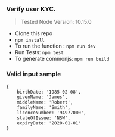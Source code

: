 ### Verify user KYC.

>Tested Node Version: 10.15.0

* Clone this repo
* `npm install`
* To run the function : `npm run dev`
* Run Tests: `npm test`
* To generate commonjs: `npm run build`

### Valid input sample

```
{
    birthDate: '1985-02-08',
    givenName: 'James',
    middleName: 'Robert',
    familyName: 'Smith',
    licenceNumber: '94977000',
    stateOfIssue: 'NSW',
    expiryDate: '2020-01-01'
}
```